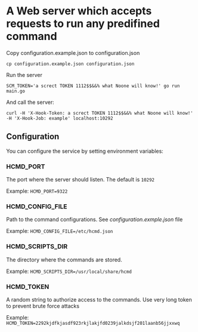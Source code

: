 # A Web server which accepts requests to run any predifined command

Copy configuration.example.json to configuration.json

```
cp configuration.example.json configuration.json
```

Run the server

```
SCM_TOKEN='a screct TOKEN 1112$$&&% what Noone will know!' go run main.go
```

And call the server:

```
curl -H 'X-Hook-Token: a screct TOKEN 1112$$&&% what Noone will know!' -H 'X-Hook-Job: example' localhost:10292
```


## Configuration

You can configure the service by setting environment variables:


### HCMD_PORT

The port where the server should listen. The default is `10292`

Example:
`HCMD_PORT=9322`


### HCMD_CONFIG_FILE

Path to the command configurations.
See _configuration.exmple.json_ file

Example:
`HCMD_CONFIG_FILE=/etc/hcmd.json`


### HCMD_SCRIPTS_DIR

The directory where the commands are stored.

Example:
`HCMD_SCRIPTS_DIR=/usr/local/share/hcmd`


### HCMD_TOKEN

A random string to authorize access to the commands. Use very long token to prevent brute force attacks

Example:
`HCMD_TOKEN=2292kjdfkjasdf923rkjlakjfd0239jalkdsjf201laanb56jjxxwq`
